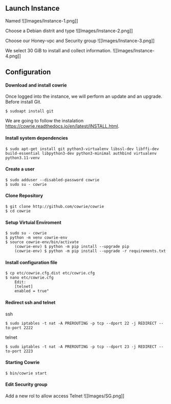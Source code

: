 ## Launch Instance 
Named 
![[Images/Instance-1.png]]

Choose a Debian distrit  and type
![[Images/Instance-2.png]]


Choose our Honey-vpc and Security group
![[Images/Instance-3.png]]

We select 30 GiB to install and collect information.
![[Images/Instance-4.png]]
## Configuration 
#### Download and install cowrie

Once logged into the instance, we will perform an update and an upgrade.
Before install Git.

```
$ sudoapt install git
```

We are going to follow the instalation https://cowrie.readthedocs.io/en/latest/INSTALL.html.
#### Install system dependencies 
```
$ sudo apt-get install git python3-virtualenv libssl-dev libffi-dev build-essential libpython3-dev python3-minimal authbind virtualenv python3.11-venv
```
#### Create a user 
```
$ sudo adduser --disabled-password cowrie
$ sudo su - cowrie
```

#### Clone Repository
```
$ git clone http://github.com/cowrie/cowrie
$ cd cowrie 
```
#### Setup Virtuial Enviroment
```
$ sudo su - cowrie
$ python -m venv cowrie-env
$ source cowrie-env/bin/activate
	(cowrie-env) $ python -m pip install --upgrade pip
	(cowrie-env) $ python -m pip install --upgrade -r requirements.txt
```
#### Install configuration file
```
$ cp etc/cowrie.cfg.dist etc/cowrie.cfg
$ nano etc/cowrie.cfg
	Edit:
	[telnet]
	enabled = true"
```
#### Redirect ssh and telnet
ssh
```
$ sudo iptables -t nat -A PREROUTING -p tcp --dport 22 -j REDIRECT --to-port 2222
```
telnet
```
$ sudo iptables -t nat -A PREROUTING -p tcp --dport 23 -j REDIRECT --to-port 2223
```

#### Starting Cowrie
```
$ bin/cowrie start
```
####  Edit Security group
Add a new rol to allow access Telnet
![[Images/SG.png]]

